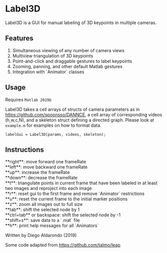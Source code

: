 # Label3D

Label3D is a GUI for manual labeling of 3D keypoints in multiple cameras.

## Features
<ol>
<li>Simultaneous viewing of any number of camera views</li>
<li>Multiview triangulation of 3D keypoints</li>
<li>Point-and-click and draggable gestures to label keypoints</li>
<li>Zooming, panning, and other default Matlab gestures</li>
<li>Integration with `Animator` classes</li>
</ol>

## Usage
Requires `Matlab 2019b`

Label3D takes a cell arrays of structs of camera parameters as in
https://github.com/spoonsso/DANNCE, a cell array of corresponding videos (h,w,c,N),
and a skeleton struct defining a directed graph. Please look at `example.m`
for examples on how to format data.

```
labelGui = Label3D(params, videos, skeleton);
```

## Instructions
<p>**right**: move forward one frameRate<br>
**left**: move backward one frameRate<br>
**up**: increase the frameRate<br>
**down**: decrease the frameRate<br>
**t**: triangulate points in current frame that have been labeled in at least two images and reproject into each image<br>
**r**: reset gui to the first frame and remove `Animator` restrictions<br>
**u**: reset the current frame to the initial marker positions<br>
**z**: zoom all images out to full size<br>
**tab**: shift the selected node by 1<br>
**ctrl+tab** or backspace: shift the selected node by -1<br>
**shift+s**: save data to a `.mat` file<br>
**h**: print help messages for all `Animators`</p>

Written by Diego Aldarondo (2019)

Some code adapted from https://github.com/talmo/leap
